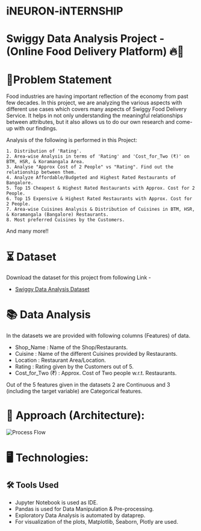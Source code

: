 # iNEURON-iNTERNSHIP

# Swiggy Data Analysis Project - (Online Food Delivery Platform) 🔥🍁


# 📝Problem Statement
Food industries are having important reflection of the economy from past few decades. In this project, we are analyzing the various aspects with different use cases which covers many aspects of Swiggy Food Delivery Service. It helps in not only understanding the meaningful relationships between attributes, but it also allows us to do our own research and come-up with our findings.

Analysis of the following is performed in this Project:

    1. Distribution of 'Rating'.
    2. Area-wise Analysis in terms of 'Rating' and 'Cost_for_Two (₹)' on BTM, HSR, & Koramangala Area.
    3. Analyse "Approx Cost of 2 People" vs "Rating". Find out the relationship between them.
    4. Analyze Affordable/Budgeted and Highest Rated Restaurants of Bangalore.
    5. Top 15 Cheapest & Highest Rated Restaurants with Approx. Cost for 2 People.
    6. Top 15 Expensive & Highest Rated Restaurants with Approx. Cost for 2 People.
    7. Area-wise Cuisines Analysis & Distribution of Cuisines in BTM, HSR, & Koramangala (Bangalore) Restaurants.
    8. Most preferred Cuisines by the Customers.

And many more!!

# ⏳ Dataset
Download the dataset for this project from following Link -
* [Swiggy Data Analysis Dataset](https://drive.google.com/file/d/17SxTpMHBUaxltGJyfigPzRSdUMgeVO51/view?usp=sharing)

# 📚 Data Analysis
In the datasets we are provided with following columns (Features) of data.

* Shop_Name : Name of the Shop/Restaurants.
* Cuisine : Name of the different Cuisines provided by Restaurants.
* Location : Restaurant Area/Location.
* Rating : Rating given by the Customers out of 5.
* Cost_for_Two (₹) : Approx. Cost of Two people w.r.t. Restaurants.

Out of the 5 features given in the datasets 2 are Continuous and 3 (including the target variable) are Categorical features.

# 🎉 Approach (Architecture):
![Process Flow](https://user-images.githubusercontent.com/84115928/137479294-ccfa21f9-81e1-4de8-8f96-15ddefdec06e.JPG)

# 🖥️ Technologies:
## 🛠️ Tools Used
* Jupyter Notebook is used as IDE. 
* Pandas is used for Data Manipulation & Pre-processing.
* Exploratory Data Analysis is automated by dataprep. 
* For visualization of the plots, Matplotlib, Seaborn, Plotly are used.
